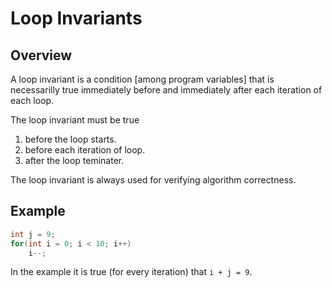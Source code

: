 # Loop Invariants

## Overview

A loop invariant is a condition [among program variables] that is necessarilly true immediately before and immediately after each iteration of each loop.

The loop invariant must be true

1. before the loop starts.
2. before each iteration of loop.
3. after the loop teminater.

The loop invariant is always used for verifying algorithm correctness.

## Example

```cpp
int j = 9;
for(int i = 0; i < 10; i++)
    i--;
```

In the example it is true (for every iteration) that `i + j = 9`.
